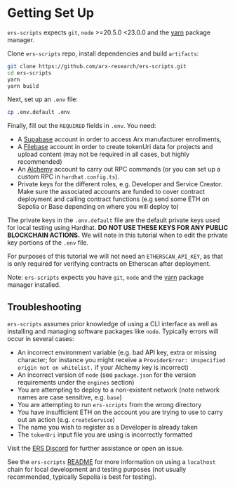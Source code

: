 # Getting Set Up

`ers-scripts` expects `git`, `node` >=20.5.0 <23.0.0 and the [yarn](https://classic.yarnpkg.com/lang/en/docs/install) package manager.

Clone `ers-scripts` repo, install dependencies and build `artifacts`:
```bash
git clone https://github.com/arx-research/ers-scripts.git
cd ers-scripts
yarn
yarn build
```

Next, set up an `.env` file:
```bash
cp .env.default .env
```

Finally, fill out the `REQUIRED` fields in `.env`. You need:
- A [Supabase](https://supabase.com/) account in order to access Arx manufacturer enrollments, 
- A [Filebase](https://filebase.com/) account in order to create tokenUri data for projects and upload content (may not be required in all cases, but highly recommended)
- An [Alchemy](https://www.alchemy.com/) account to carry out RPC commands (or you can set up a custom RPC in `hardhat.config.ts`).
- Private keys for the different roles, e.g. Developer and Service Creator. Make sure the associated accounts are funded to cover contract deployment and calling contract functions (e.g send some ETH on Sepolia or Base depending on where you will deploy to)

The private keys in the `.env.default` file are the default private keys used for local testing using Hardhat. __DO NOT USE THESE KEYS FOR ANY PUBLIC BLOCKCHAIN ACTIONS.__ We will note in this tutorial when to edit the private key portions of the `.env` file.

For purposes of this tutorial we will not need an `ETHERSCAN_API_KEY`, as that is only required for verifying contracts on Etherscan after deployment.

Note: `ers-scripts` expects you have `git`, `node` and the [yarn](https://classic.yarnpkg.com/lang/en/docs/install) package manager installed.

## Troubleshooting

`ers-scripts` assumes prior knowledge of using a CLI interface as well as installing and managing software packages like `node`. Typically errors will occur in several cases:
- An incorrect environment variable (e.g. bad API key, extra or missing character; for instance you might receive a `ProviderError: Unspecified origin not on whitelist.` if your Alchemy key is incorrect)
- An incorrect version of `node` (see `package.json` for the version requirements under the `engines` section)
- You are attempting to deploy to a non-existent network (note network names are case sensitive, e.g. `base`)
- You are attempting to run `ers-scripts` from the wrong directory
- You have insufficient ETH on the account you are trying to use to carry out an action (e.g. `createService`)
- The name you wish to register as a Developer is already taken
- The `tokenUri` input file you are using is incorrectly formatted

Visit the [ERS Discord](https://discord.com/invite/B2ReZXnt2v) for further assistance or open an issue.

See the `ers-scripts` [README](https://github.com/arx-research/ers-scripts/blob/master/README.md) for more information on using a `localhost` chain for local development and testing purposes (not usually recommended, typically Sepolia is best for testing).
